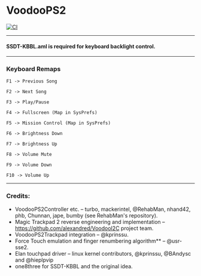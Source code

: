 VoodooPS2
=========

[![CI](https://github.com/meghan06/ChromebookPS2/actions/workflows/main.yml/badge.svg)](https://github.com/meghan06/ChromebookPS2/actions/workflows/main.yml)

------------------------------------------------------------------------------------------------------------------------------------
#### SSDT-KBBL.aml is required for keyboard backlight control.



------------------------------------------------------------------------------------------------------------------------------------

### Keyboard Remaps

```
F1 -> Previous Song

F2 -> Next Song

F3 -> Play/Pause

F4 -> Fullscreen (Map in SysPrefs)

F5 -> Mission Control (Map in SysPrefs)

F6 -> Brightness Down

F7 -> Brightness Up

F8 -> Volume Mute 

F9 -> Volume Down

F10 -> Volume Up
```


------------------------------------------------------------------------------------------------------------------------------------

### Credits:
* VoodooPS2Controller etc. – turbo, mackerintel, @RehabMan, nhand42, phb, Chunnan, jape, bumby (see RehabMan's repository).
* Magic Trackpad 2 reverse engineering and implementation – https://github.com/alexandred/VoodooI2C project team.
* VoodooPS2Trackpad integration – @kprinssu.
* Force Touch emulation and finger renumbering algorithm** – @usr-sse2.
* Elan touchpad driver – linux kernel contributors, @kprinssu, @BAndysc and @hieplpvip
* one8three for SSDT-KBBL and the original idea.
